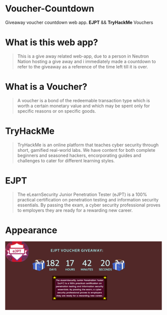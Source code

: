 # Voucher-Countdown
Giveaway voucher countdown web app.
**EJPT** && **TryHackMe** Vouchers

# What is this web app?
>This is a give away related web-app, due to a person in Neutron Nation 
hosting a give away and i immediately made a countdown to refer to the giveaway as 
a reference of the time left till it is over.

# What is a Voucher?
>A voucher is a bond of the redeemable transaction type which is worth a certain monetary value and which may be spent only for specific reasons or on specific goods. 

# TryHackMe
>TryHackMe is an online platform that teaches cyber security through short, gamified real-world labs. We have content for both complete beginners and seasoned hackers, encorporating guides and challenges to cater for different learning styles.

# EJPT
>The eLearnSecurity Junior Penetration Tester (eJPT) is a 100% practical certification on penetration testing and information security essentials. By passing the exam, a cyber security professional proves to employers they are ready for a rewarding new career.

# Appearance
<img src="ejpt.png" width=700>
